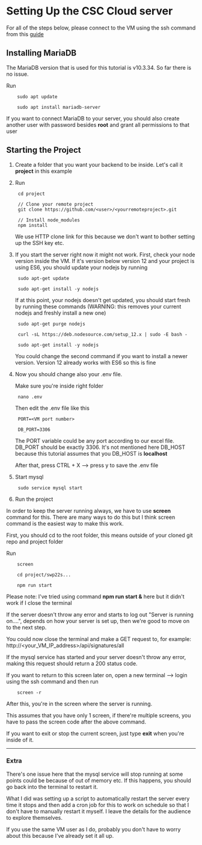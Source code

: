 # Setting Up the CSC Cloud server

For all of the steps below, please connect to the VM using the ssh command from this [guide](/Documentation/SSH_tunneling_guide.md)

## Installing MariaDB

The MariaDB version that is used for this tutorial is v10.3.34. So far there is no issue.

Run

        sudo apt update

        sudo apt install mariadb-server

If you want to connect MariaDB to your server, you should also create another user with password besides **root** and grant all permissions to that user

## Starting the Project

1. Create a folder that you want your backend to be inside. Let's call it **project** in this example
2. Run

        cd project

        // Clone your remote project
        git clone https://github.com/<user>/<yourremoteproject>.git

        // Install node_modules
        npm install

    We use HTTP clone link for this because we don't want to bother setting up the SSH key etc.

3. If you start the server right now it might not work. First, check your node version inside the VM. If it's version below version 12 and your project is using ES6, you should update your nodejs by running


        sudo apt-get update

        sudo apt-get install -y nodejs 

    If at this point, your nodejs doesn't get updated, you should start fresh by running these commands (WARNING: this removes your current nodejs and freshly install a new one)

        sudo apt-get purge nodejs

        curl -sL https://deb.nodesource.com/setup_12.x | sudo -E bash - 

        sudo apt-get install -y nodejs 

    You could change the second command if you want to install a newer version. Version 12 already works with ES6 so this is fine

4. Now you should change also your .env file. 

    Make sure you're inside right folder

        nano .env

    Then edit the .env file like this

        PORT=<VM port number> 

        DB_PORT=3306

    The PORT variable could be any port according to our excel file.
    DB_PORT should be exactly 3306.
    It's not mentioned here DB_HOST because this tutorial assumes that you DB_HOST is **localhost** 

    After that, press CTRL + X --> press y to save the .env file

5. Start mysql

        sudo service mysql start

6. Run the project

In order to keep the server running always, we have to use **screen** command for this. There are many ways to do this but I think screen command is the easiest way to make this work. 

First, you should cd to the root folder, this means outside of your cloned git repo and project folder

Run

        screen

        cd project/swp22s...

        npm run start


Please note: I've tried using command **npm run start &** here but it didn't work if I close the terminal

If the server doesn't throw any error and starts to log out "Server is running on....", depends on how your server is set up, then we're good to move on to the next step.

You could now close the terminal and make a GET request to, for example: http://<your_VM_IP_address>/api/signatures/all

If the mysql service has started and your server doesn't throw any error, making this request should return a 200 status code.

If you want to return to this screen later on, open a new terminal --> login using the ssh command and then run

        screen -r 

After this, you're in the screen where the server is running. 

This assumes that you have only 1 screen, if there're multiple screens, you have to pass the screen code after the above command.

If you want to exit or stop the current screen, just type **exit** when you're inside of it. 


----
### Extra

There's one issue here that the mysql service will stop running at some points could be because of out of memory etc. If this happens, you should go back into the terminal to restart it. 

What I did was setting up a script to automatically restart the server every time it stops and then add a cron job for this to work on schedule so that I don't have to manually restart it myself. I leave the details for the audience to explore themselves. 

If you use the same VM user as I do, probably you don't have to worry about this because I've already set it all up.